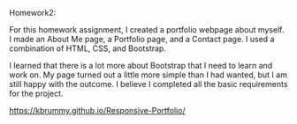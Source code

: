 Homework2:

For this homework assignment, I created a portfolio webpage about myself. 
I made an About Me page, a Portfolio page, and a Contact page. 
I used a combination of HTML, CSS, and Bootstrap. 

I learned that there is a lot more about Bootstrap that I need to learn and work on. My page turned out a little more simple than I had wanted, but I am still happy with the outcome. I believe I completed all the basic requirements for the project. 

https://kbrummy.github.io/Responsive-Portfolio/

